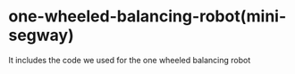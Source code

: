 # one-wheeled-balancing-robot(mini-segway)
It includes the code we used for the one wheeled balancing robot
